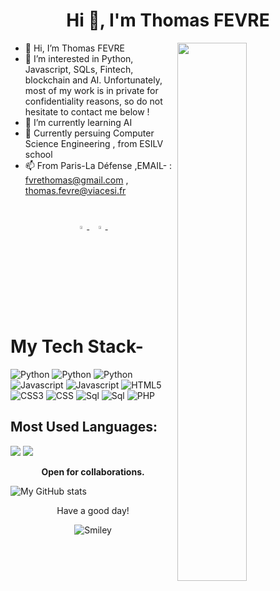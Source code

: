 
<h1 align="center">Hi 👋, I'm Thomas FEVRE</h1>
<img src="https://imgur.com/Z9n1y5S.gif" height=47% width=47% align="right">



- 👋 Hi, I’m Thomas FEVRE
- 👀 I’m interested in Python, Javascript, SQLs, Fintech, blockchain and AI. Unfortunately, most of my work is in private for confidentiality reasons, so do not hesitate to contact me below !
- 🌱 I’m currently learning AI
- 💞️ Currently persuing Computer Science Engineering ,
     from ESILV school
- 📫 From Paris-La Défense
    ,EMAIL- :  fvrethomas@gmail.com , thomas.fevre@viacesi.fr


#





<p align="center">
     

  <a href="https://www.linkedin.com/in/thomas-fevre-6853b51a1/">
   <img src="https://img.icons8.com/color/48/000000/linkedin.png" width="3.5%"/>
    </a><span>&nbsp;</span>
  <a href="mailto:fvrethomas@gmail.com">
    <img src="https://img.icons8.com/fluent/48/000000/gmail.png" width="3.5%"/>
  </a><span>&nbsp;</span>
     
# My Tech Stack-
     
     
![Python](https://img.shields.io/badge/python-3670A0?style=for-the-badge&logo=python&logoColor=ffdd54)
![Python](https://img.shields.io/badge/Flask-000000?style=for-the-badge&logo=flask&logoColor=white)
![Python](https://img.shields.io/badge/Django-092E20?style=for-the-badge&logo=django&logoColor=white)
![Javascript](https://img.shields.io/badge/JavaScript-F7DF1E?style=for-the-badge&logo=javascript&logoColor=black)
![Javascript](https://img.shields.io/badge/jQuery-0769AD?style=for-the-badge&logo=jquery&logoColor=white)
![HTML5](https://img.shields.io/badge/html5-%23E34F26.svg?style=for-the-badge&logo=html5&logoColor=white)
![CSS3](https://img.shields.io/badge/css3-%231572B6.svg?style=for-the-badge&logo=css3&logoColor=white)
![CSS](https://img.shields.io/badge/Tailwind_CSS-38B2AC?style=for-the-badge&logo=tailwind-css&logoColor=white)
![Sql](https://img.shields.io/badge/PostgreSQL-316192?style=for-the-badge&logo=postgresql&logoColor=white)
![Sql](https://img.shields.io/badge/MySQL-00000F?style=for-the-badge&logo=mysql&logoColor=white)
![PHP](https://img.shields.io/badge/Laravel-FF2D20?style=for-the-badge&logo=laravel&logoColor=white)


## Most Used Languages:
 
![](https://github-profile-summary-cards.vercel.app/api/cards/repos-per-language?username=thomasfevre&theme=monokai) 
![](https://github-profile-summary-cards.vercel.app/api/cards/most-commit-language?username=thomasfevre&theme=monokai&hide=html)



<p align="center">
  <b>Open for collaborations.</b>
     
![My GitHub stats](https://github-readme-stats.vercel.app/api?username=thomasfevre&show_icons=true&theme=dark)
   
<div align="center">
<p>Have a good day!</p>
<div>
<img src="https://github.com/fnky/fnky/raw/fnky/img/smile.gif" alt="Smiley" align="center">
</div>
</div>







     


     
